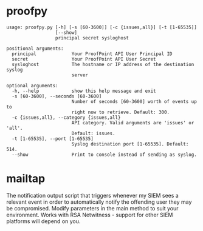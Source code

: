 # proofpy

```
usage: proofpy.py [-h] [-s [60-3600]] [-c {issues,all}] [-t [1-65535]]
                  [--show]
                  principal secret sysloghost

positional arguments:
  principal             Your ProofPoint API User Principal ID
  secret                Your ProofPoint API User Secret
  sysloghost            The hostname or IP address of the destination syslog
                        server

optional arguments:
  -h, --help            show this help message and exit
  -s [60-3600], --seconds [60-3600]
                        Number of seconds [60-3600] worth of events up to
                        right now to retrieve. Default: 300.
  -c {issues,all}, --category {issues,all}
                        API category. Valid arguments are 'issues' or 'all'.
                        Default: issues.
  -t [1-65535], --port [1-65535]
                        Syslog destination port [1-65535]. Default: 514.
  --show                Print to console instead of sending as syslog.

```
# mailtap

The notification output script that triggers whenever my SIEM sees a relevant
event in order to automatically notify the offending user they may be
compromised. Modify parameters in the main method to suit your environment.
Works with RSA Netwitness - support for other SIEM platforms will depend on
you.
